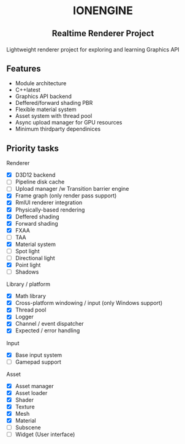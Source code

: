 # <p align="center"> IONENGINE </p>
## <p align="center"> Realtime Renderer Project </p>
Lightweight renderer project for exploring and learning Graphics API

## Features

- Module architecture
- C++latest
- Graphics API backend
- Deffered/forward shading PBR
- Flexible material system
- Asset system with thread pool
- Async upload manager for GPU resources
- Minimum thirdparty dependinices

## Priority tasks

Renderer
  - [x] D3D12 backend
  - [ ] Pipeline disk cache
  - [ ] Upload manager /w Transition barrier engine
  - [x] Frame graph (only render pass support)
  - [x] RmlUI renderer integration
  - [x] Physically-based rendering
  - [x] Deffered shading
  - [x] Forward shading
  - [x] FXAA
  - [ ] TAA
  - [x] Material system
  - [ ] Spot light
  - [ ] Directional light
  - [x] Point light
  - [ ] Shadows

Library / platform
  - [x] Math library
  - [x] Cross-platform windowing / input (only Windows support)
  - [x] Thread pool
  - [x] Logger
  - [x] Channel / event dispatcher
  - [x] Expected / error handling

Input
  - [x] Base input system
  - [ ] Gamepad support

Asset
  - [x] Asset manager
  - [x] Asset loader
  - [x] Shader
  - [x] Texture
  - [x] Mesh
  - [x] Material
  - [ ] Subscene
  - [ ] Widget (User interface)
